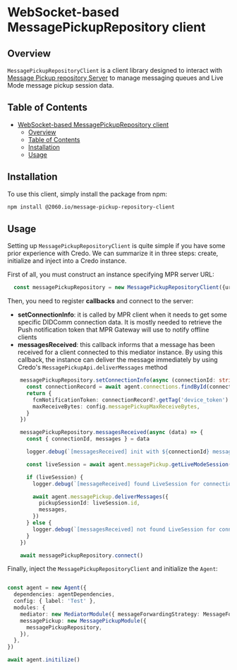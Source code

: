 # WebSocket-based MessagePickupRepository client

## Overview

`MessagePickupRepositoryClient` is a client library designed to interact with [Message Pickup repository Server](https://github.com/2060-io/message-pickup-repository/tree/main/apps/server) to manage messaging queues and Live Mode message pickup session data. 

## Table of Contents

- [WebSocket-based MessagePickupRepository client](#websocket-based-messagepickuprepository-client)
  - [Overview](#overview)
  - [Table of Contents](#table-of-contents)
  - [Installation](#installation)
  - [Usage](#usage)

## Installation

To use this client, simply install the package from npm:

```bash
npm install @2060.io/message-pickup-repository-client
```

## Usage

Setting up `MessagePickupRepositoryClient` is quite simple if you have some prior experience with Credo. We can summarize it in three steps: create, initialize and inject into a Credo instance.

First of all, you must construct an instance specifying MPR server URL:

```ts
  const messagePickupRepository = new MessagePickupRepositoryClient({url: 'ws://localhost:3500'})
```

Then, you need to register **callbacks** and connect to the server:

- **setConnectionInfo**: it is called by MPR client when it needs to get some specific DIDComm connection data. It is mostly needed to retrieve the Push notification token that MPR Gateway will use to notify offline clients
- **messagesReceived**: this callback informs that a message has been received for a client connected to this mediator instance. By using this callback, the instance can deliver the message immediately by using Credo's `MessagePickupApi.deliverMessages` method


```ts
    messagePickupRepository.setConnectionInfo(async (connectionId: string): Promise<ConnectionInfo | undefined> => {
      const connectionRecord = await agent.connections.findById(connectionId)
      return {
        fcmNotificationToken: connectionRecord?.getTag('device_token') as string | undefined,
        maxReceiveBytes: config.messagePickupMaxReceiveBytes,
      }
    })

    messagePickupRepository.messagesReceived(async (data) => {
      const { connectionId, messages } = data

      logger.debug(`[messagesReceived] init with ${connectionId} message to ${JSON.stringify(messages, null, 2)}`)

      const liveSession = await agent.messagePickup.getLiveModeSession({ connectionId })

      if (liveSession) {
        logger.debug(`[messageReceived] found LiveSession for connectionId ${connectionId}, Delivering Messages`)

        await agent.messagePickup.deliverMessages({
          pickupSessionId: liveSession.id,
          messages,
        })
      } else {
        logger.debug(`[messagesReceived] not found LiveSession for connectionId ${connectionId}`)
      }
    })

    await messagePickupRepository.connect()

```

Finally, inject the `MessagePickupRepositoryClient` and initialize the `Agent`:

```ts

const agent = new Agent({
  dependencies: agentDependencies,
  config: { label: 'Test' },
  modules: {
    mediator: new MediatorModule({ messageForwardingStrategy: MessageForwardingStrategy.QueueOnly }),
    messagePickup: new MessagePickupModule({
      messagePickupRepository,
    }),
  },
})

await agent.initilize()
```
